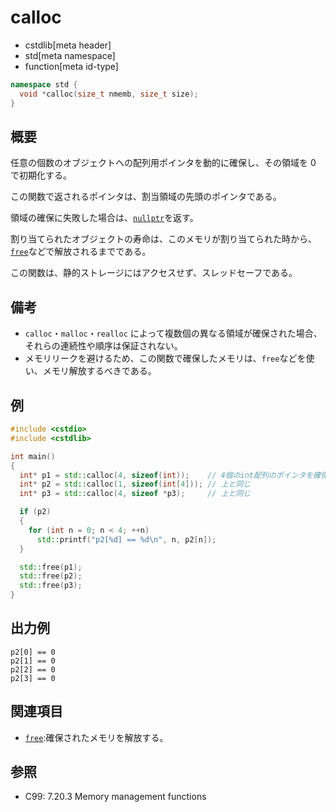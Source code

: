 # calloc

* cstdlib[meta header]
* std[meta namespace]
* function[meta id-type]

```cpp
namespace std {
  void *calloc(size_t nmemb, size_t size);
}
```

## 概要

任意の個数のオブジェクトへの配列用ポインタを動的に確保し、その領域を 0 で初期化する。

この関数で返されるポインタは、割当領域の先頭のポインタである。

領域の確保に失敗した場合は、[`nullptr`](/lang/cpp11/nullptr.md)を返す。

割り当てられたオブジェクトの寿命は、このメモリが割り当てられた時から、[`free`](free.md)などで解放されるまでである。

この関数は、静的ストレージにはアクセスせず、スレッドセーフである。

## 備考

- `calloc`・`malloc`・`realloc` によって複数個の異なる領域が確保された場合、それらの連続性や順序は保証されない。
- メモリリークを避けるため、この関数で確保したメモリは、`free`などを使い、メモリ解放するべきである。

## 例

```cpp example
#include <cstdio>
#include <cstdlib>

int main()
{
  int* p1 = std::calloc(4, sizeof(int));    // 4個のint配列のポインタを確保、0に初期化
  int* p2 = std::calloc(1, sizeof(int[4])); // 上と同じ
  int* p3 = std::calloc(4, sizeof *p3);     // 上と同じ

  if (p2)
  {
    for (int n = 0; n < 4; ++n)
      std::printf("p2[%d] == %d\n", n, p2[n]);
  }

  std::free(p1);
  std::free(p2);
  std::free(p3);
}
```

## 出力例

```
p2[0] == 0
p2[1] == 0
p2[2] == 0
p2[3] == 0
```

## 関連項目

- [`free`](free.md):確保されたメモリを解放する。

## 参照

- C99: 7.20.3 Memory management functions
